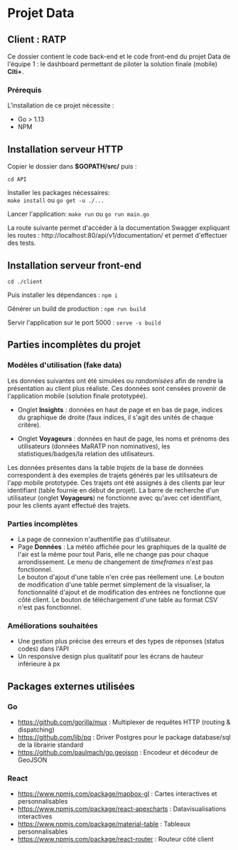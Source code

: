 # Projet Data

## Client : RATP

Ce dossier contient le code back-end et le code front-end du projet Data de l'équipe 1 : le dashboard permettant de piloter la solution finale (mobile) **Citi+**.  

### Prérequis

L'installation de ce projet nécessite :  
- Go > 1.13 
- NPM 

## Installation serveur HTTP

Copier le dossier dans **$GOPATH/src/** puis :

```cd API```

Installer les packages nécessaires:  
```make install``` ou ```go get -u ./...```  

Lancer l'application:
```make run``` ou ```go run main.go``` 

La route suivante permet d'accéder à la documentation Swagger expliquant les routes : http://localhost:80/api/v1/documentation/ et permet d'effectuer des tests.

## Installation serveur front-end

```cd ./client```

Puis installer les dépendances : ```npm i```

Générer un build de production : ```npm run build```

Servir l'application sur le port 5000 : ```serve -s build```

## Parties incomplètes du projet

### Modèles d'utilisation (fake data)

Les données suivantes ont été simulées ou *randomisées* afin de rendre la présentation au client plus réaliste. Ces données sont censées provenir de l'application mobile (solution finale prototypée).

- Onglet **Insights** : données en haut de page et en bas de page, indices du graphique de droite (faux indices, il s'agit des unités de chaque critère).

- Onglet **Voyageurs** : données en haut de page, les noms et prénoms des utilisateurs (données MaRATP non nominatives), les statistiques/badges/la relation des utilisateurs.

Les données présentes dans la table *trajets* de la base de données correspondent à des exemples de trajets générés par les utilisateurs de l'app mobile prototypée. Ces trajets ont été assignés à des clients par leur identifiant (table fournie en début de projet). La barre de recherche d'un utilisateur (onglet **Voyageurs**) ne fonctionne avec qu'avec cet identifiant, pour les clients ayant effectué des trajets.

### Parties incomplètes

- La page de connexion n'authentifie pas d'utilisateur.
- Page **Données** : La météo affichée pour les graphiques de la qualité de l'air est la même pour tout Paris, elle ne change pas pour chaque arrondissement. Le menu de changement de *timeframes* n'est pas fonctionnel.  
Le bouton d'ajout d'une table n'en crée pas réellement une. Le bouton de modification d'une table permet simplement de la visualiser, la fonctionnalité d'ajout et de modification des entrées ne fonctionne que côté client. Le bouton de téléchargement d'une table au format CSV n'est pas fonctionnel.

### Améliorations souhaitées
  
- Une gestion plus précise des erreurs et des types de réponses (status codes) dans l'API
- Un responsive design plus qualitatif pour les écrans de hauteur inférieure à  px

## Packages externes utilisées

### Go
- https://github.com/gorilla/mux : Multiplexer de requêtes HTTP (routing & dispatching) 
- https://github.com/lib/pq : Driver Postgres pour le package database/sql de la librairie standard
- https://github.com/paulmach/go.geojson : Encodeur et décodeur de GeoJSON

### React
- https://www.npmjs.com/package/mapbox-gl : Cartes interactives et personnalisables
- https://www.npmjs.com/package/react-apexcharts : Datavisualisations interactives
- https://www.npmjs.com/package/material-table : Tableaux personnalisables
- https://www.npmjs.com/package/react-router : Routeur côté client




